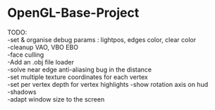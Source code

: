 # OpenGL-Base-Project


TODO:   
-set & organise debug params : lightpos, edges color, clear color  
-cleanup VAO, VBO EBO   
-face culling    
-Add an .obj file loader  
-solve near edge anti-aliasing bug in the distance   
-set multiple texture coordinates for each vertex  
-set per vertex depth for vertex highlights
-show rotation axis on hud  
-shadows   
-adapt window size to the screen  